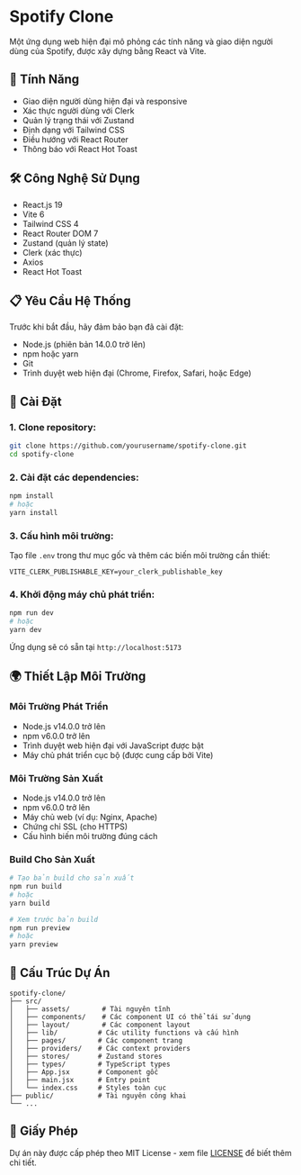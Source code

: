 # Spotify Clone

Một ứng dụng web hiện đại mô phỏng các tính năng và giao diện người dùng của Spotify, được xây dựng bằng React và Vite.

## 🚀 Tính Năng

- Giao diện người dùng hiện đại và responsive
- Xác thực người dùng với Clerk
- Quản lý trạng thái với Zustand
- Định dạng với Tailwind CSS
- Điều hướng với React Router
- Thông báo với React Hot Toast

## 🛠️ Công Nghệ Sử Dụng

- React.js 19
- Vite 6
- Tailwind CSS 4
- React Router DOM 7
- Zustand (quản lý state)
- Clerk (xác thực)
- Axios
- React Hot Toast

## 📋 Yêu Cầu Hệ Thống

Trước khi bắt đầu, hãy đảm bảo bạn đã cài đặt:
- Node.js (phiên bản 14.0.0 trở lên)
- npm hoặc yarn
- Git
- Trình duyệt web hiện đại (Chrome, Firefox, Safari, hoặc Edge)

## 🔧 Cài Đặt

### 1. Clone repository:
```bash
git clone https://github.com/yourusername/spotify-clone.git
cd spotify-clone
```

### 2. Cài đặt các dependencies:
```bash
npm install
# hoặc
yarn install
```

### 3. Cấu hình môi trường:
Tạo file `.env` trong thư mục gốc và thêm các biến môi trường cần thiết:
```env
VITE_CLERK_PUBLISHABLE_KEY=your_clerk_publishable_key
```

### 4. Khởi động máy chủ phát triển:
```bash
npm run dev
# hoặc
yarn dev
```

Ứng dụng sẽ có sẵn tại `http://localhost:5173`

## 🌍 Thiết Lập Môi Trường

### Môi Trường Phát Triển
- Node.js v14.0.0 trở lên
- npm v6.0.0 trở lên
- Trình duyệt web hiện đại với JavaScript được bật
- Máy chủ phát triển cục bộ (được cung cấp bởi Vite)

### Môi Trường Sản Xuất
- Node.js v14.0.0 trở lên
- npm v6.0.0 trở lên
- Máy chủ web (ví dụ: Nginx, Apache)
- Chứng chỉ SSL (cho HTTPS)
- Cấu hình biến môi trường đúng cách

### Build Cho Sản Xuất
```bash
# Tạo bản build cho sản xuất
npm run build
# hoặc
yarn build

# Xem trước bản build
npm run preview
# hoặc
yarn preview
```

## 🎯 Cấu Trúc Dự Án

```
spotify-clone/
├── src/
│   ├── assets/        # Tài nguyên tĩnh
│   ├── components/    # Các component UI có thể tái sử dụng
│   ├── layout/        # Các component layout
│   ├── lib/          # Các utility functions và cấu hình
│   ├── pages/        # Các component trang
│   ├── providers/    # Các context providers
│   ├── stores/       # Zustand stores
│   ├── types/        # TypeScript types
│   ├── App.jsx       # Component gốc
│   ├── main.jsx      # Entry point
│   └── index.css     # Styles toàn cục
├── public/           # Tài nguyên công khai
└── ...
```

## 📝 Giấy Phép

Dự án này được cấp phép theo MIT License - xem file [LICENSE](LICENSE) để biết thêm chi tiết.

